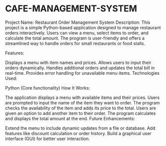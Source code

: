 # CAFE-MANAGEMENT-SYSTEM
Project Name: Restaurant Order Management System
Description:
This project is a simple Python-based application designed to manage restaurant orders interactively. Users can view a menu, select items to order, and calculate the total amount. The program is user-friendly and offers a streamlined way to handle orders for small restaurants or food stalls.

Features:

Displays a menu with item names and prices.
Allows users to input their orders dynamically.
Handles additional orders and updates the total bill in real-time.
Provides error handling for unavailable menu items.
Technologies Used:

Python (Core functionality)
How It Works:

The application displays a menu with available items and their prices.
Users are prompted to input the name of the item they want to order.
The program checks the availability of the item and adds its price to the total.
Users are given an option to add another item to their order.
The program calculates and displays the total amount at the end.
Future Enhancements:

Extend the menu to include dynamic updates from a file or database.
Add features like discount calculation or order history.
Build a graphical user interface (GUI) for better user interaction.
